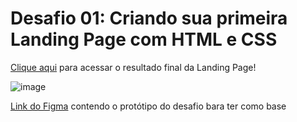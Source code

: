 # Desafio 01: Criando sua primeira Landing Page com HTML e CSS


[Clique aqui](https://hugodzs.github.io/css-desafio-01/) para acessar o resultado final da Landing Page!

![image](https://user-images.githubusercontent.com/55519539/183538055-6cce606c-7d1d-4d15-a4be-ffeb5b37c956.png)


[Link do Figma](https://www.figma.com/file/3PiokoJj9IhGDnNiWAJbz7/DIO---Desafio-01?node-id=2%3A6) 
contendo o protótipo do desafio bara ter como base



